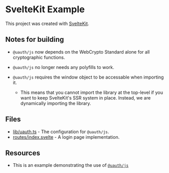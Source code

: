 # SvelteKit Example

This project was created with [SvelteKit](https://kit.svelte.dev/).

## Notes for building

- `@uauth/js` now depends on the WebCrypto Standard alone for all cryptographic functions.

- `@uauth/js` no longer needs any polyfills to work.

- `@uauth/js` requires the window object to be accessable when importing it.

  - This means that you cannot import the library at the top-level if you want to keep SvelteKit's SSR system in place. Instead, we are dynamically importing the library.

## Files

- [lib/uauth.ts](./src/lib/uauth.ts) - The configuration for `@uauth/js`.
- [routes/index.svelte](./src/routes/index.svelte) - A login page implementation.

## Resources

- This is an example demonstrating the use of [`@uauth/js`](../../packages/js)

